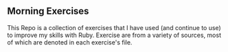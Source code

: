 ## Morning Exercises

This Repo is a collection of exercises that I have used (and continue to use)
to improve my skills with Ruby. Exercise are from a variety of sources, most of
which are denoted in each exercise's file.
